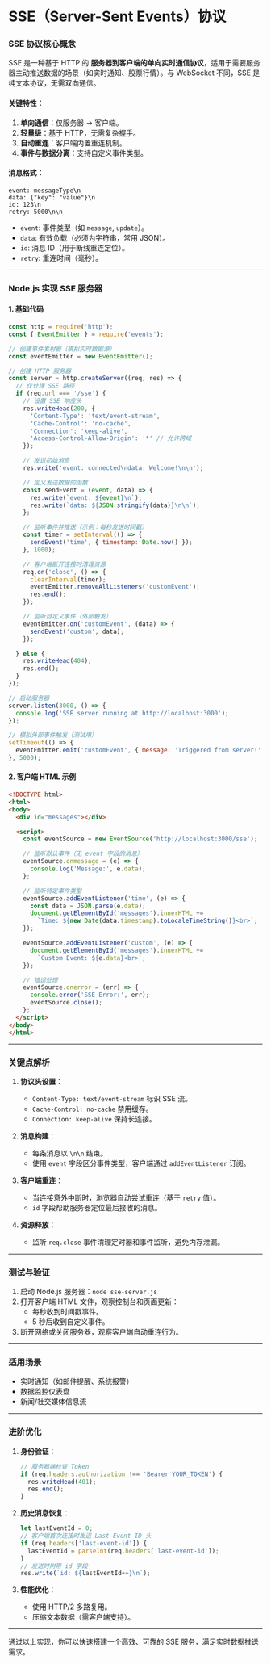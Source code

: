 # SSE（Server-Sent Events）协议

### **SSE 协议核心概念**
SSE 是一种基于 HTTP 的 **服务器到客户端的单向实时通信协议**，适用于需要服务器主动推送数据的场景（如实时通知、股票行情）。与 WebSocket 不同，SSE 是纯文本协议，无需双向通信。

#### **关键特性**：
1. **单向通信**：仅服务器 → 客户端。
2. **轻量级**：基于 HTTP，无需复杂握手。
3. **自动重连**：客户端内置重连机制。
4. **事件与数据分离**：支持自定义事件类型。

#### **消息格式**：
```text
event: messageType\n
data: {"key": "value"}\n
id: 123\n
retry: 5000\n\n
```
- `event`: 事件类型（如 `message`, `update`）。
- `data`: 有效负载（必须为字符串，常用 JSON）。
- `id`: 消息 ID（用于断线重连定位）。
- `retry`: 重连时间（毫秒）。

---

### **Node.js 实现 SSE 服务器**

#### **1. 基础代码**
```javascript
const http = require('http');
const { EventEmitter } = require('events');

// 创建事件发射器（模拟实时数据源）
const eventEmitter = new EventEmitter();

// 创建 HTTP 服务器
const server = http.createServer((req, res) => {
  // 仅处理 SSE 路径
  if (req.url === '/sse') {
    // 设置 SSE 响应头
    res.writeHead(200, {
      'Content-Type': 'text/event-stream',
      'Cache-Control': 'no-cache',
      'Connection': 'keep-alive',
      'Access-Control-Allow-Origin': '*' // 允许跨域
    });

    // 发送初始消息
    res.write('event: connected\ndata: Welcome!\n\n');

    // 定义发送数据的函数
    const sendEvent = (event, data) => {
      res.write(`event: ${event}\n`);
      res.write(`data: ${JSON.stringify(data)}\n\n`);
    };

    // 监听事件并推送（示例：每秒发送时间戳）
    const timer = setInterval(() => {
      sendEvent('time', { timestamp: Date.now() });
    }, 1000);

    // 客户端断开连接时清理资源
    req.on('close', () => {
      clearInterval(timer);
      eventEmitter.removeAllListeners('customEvent');
      res.end();
    });

    // 监听自定义事件（外部触发）
    eventEmitter.on('customEvent', (data) => {
      sendEvent('custom', data);
    });

  } else {
    res.writeHead(404);
    res.end();
  }
});

// 启动服务器
server.listen(3000, () => {
  console.log('SSE server running at http://localhost:3000');
});

// 模拟外部事件触发（测试用）
setTimeout(() => {
  eventEmitter.emit('customEvent', { message: 'Triggered from server!' });
}, 5000);
```

#### **2. 客户端 HTML 示例**
```html
<!DOCTYPE html>
<html>
<body>
  <div id="messages"></div>

  <script>
    const eventSource = new EventSource('http://localhost:3000/sse');

    // 监听默认事件（无 event 字段的消息）
    eventSource.onmessage = (e) => {
      console.log('Message:', e.data);
    };

    // 监听特定事件类型
    eventSource.addEventListener('time', (e) => {
      const data = JSON.parse(e.data);
      document.getElementById('messages').innerHTML += 
        `Time: ${new Date(data.timestamp).toLocaleTimeString()}<br>`;
    });

    eventSource.addEventListener('custom', (e) => {
      document.getElementById('messages').innerHTML += 
        `Custom Event: ${e.data}<br>`;
    });

    // 错误处理
    eventSource.onerror = (err) => {
      console.error('SSE Error:', err);
      eventSource.close();
    };
  </script>
</body>
</html>
```

---

### **关键点解析**
1. **协议头设置**：
   - `Content-Type: text/event-stream` 标识 SSE 流。
   - `Cache-Control: no-cache` 禁用缓存。
   - `Connection: keep-alive` 保持长连接。

2. **消息构建**：
   - 每条消息以 `\n\n` 结束。
   - 使用 `event` 字段区分事件类型，客户端通过 `addEventListener` 订阅。

3. **客户端重连**：
   - 当连接意外中断时，浏览器自动尝试重连（基于 `retry` 值）。
   - `id` 字段帮助服务器定位最后接收的消息。

4. **资源释放**：
   - 监听 `req.close` 事件清理定时器和事件监听，避免内存泄漏。

---

### **测试与验证**
1. 启动 Node.js 服务器：`node sse-server.js`
2. 打开客户端 HTML 文件，观察控制台和页面更新：
   - 每秒收到时间戳事件。
   - 5 秒后收到自定义事件。
3. 断开网络或关闭服务器，观察客户端自动重连行为。

---

### **适用场景**
- 实时通知（如邮件提醒、系统报警）
- 数据监控仪表盘
- 新闻/社交媒体信息流

---

### **进阶优化**
1. **身份验证**：
   ```javascript
   // 服务器端检查 Token
   if (req.headers.authorization !== 'Bearer YOUR_TOKEN') {
     res.writeHead(401);
     res.end();
   }
   ```

2. **历史消息恢复**：
   ```javascript
   let lastEventId = 0;
   // 客户端首次连接时发送 Last-Event-ID 头
   if (req.headers['last-event-id']) {
     lastEventId = parseInt(req.headers['last-event-id']);
   }
   // 发送时附带 id 字段
   res.write(`id: ${lastEventId++}\n`);
   ```

3. **性能优化**：
   - 使用 HTTP/2 多路复用。
   - 压缩文本数据（需客户端支持）。

---

通过以上实现，你可以快速搭建一个高效、可靠的 SSE 服务，满足实时数据推送需求。